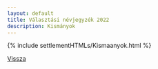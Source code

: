 ```yaml
---
layout: default
title: Választási névjegyzék 2022
description: Kismányok
---
```


{% include settlementHTMLs/Kismaanyok.html %}

[Vissza](./)